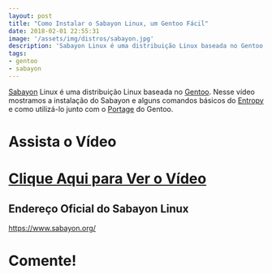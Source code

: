 ```yaml
---
layout: post
title: "Como Instalar o Sabayon Linux, um Gentoo Fácil"
date: 2018-02-01 22:55:31
image: '/assets/img/distros/sabayon.jpg'
description: 'Sabayon Linux é uma distribuição Linux baseada no Gentoo.'
tags:
- gentoo
- sabayon
---
```


[Sabayon](https://www.sabayon.org/) Linux é uma distribuição Linux baseada no [Gentoo](http://terminalroot.com.br/tags#gentoo). Nesse vídeo mostramos a instalação do Sabayon e alguns comandos básicos do [Entropy](https://wiki.sabayon.org/index.php?title=En:Entropy) e como utilizá-lo junto com o [Portage](https://wiki.gentoo.org/wiki/Portage) do Gentoo.

# Assista o Vídeo

# [Clique Aqui para Ver o Vídeo](https://www.youtube.com/watch?v=mkAa6lH0vHY)


## Endereço Oficial do Sabayon Linux
<https://www.sabayon.org/>

# Comente!

<script async src="https://pagead2.googlesyndication.com/pagead/js/adsbygoogle.js"></script>

<!-- Informat -->
<ins class="adsbygoogle"
 style="display:block"
 data-ad-client="ca-pub-2838251107855362"
 data-ad-slot="2327980059"
 data-ad-format="auto"
 data-full-width-responsive="true"></ins>

<script>
(adsbygoogle = window.adsbygoogle || []).push({});
</script>



